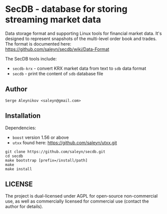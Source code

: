 # SecDB - database for storing streaming market data #

Data storage format and supporting Linux tools for financial market data.
It's designed to represent snapshots of the multi-level order book and trades.
The format is documented here: https://github.com/saleyn/secdb/wiki/Data-Format

The SecDB tools include:

* `secdb-krx` - convert KRX market data from text to `sdb` data format
* `secdb` - print the content of `sdb` database file

## Author ##

    Serge Aleynikov <saleyn@gmail.com>

## Installation ##

Dependencies:
* `boost` version 1.56 or above
* `utxx` found here: https://github.com/saleyn/utxx.git

```
git clone https://github.com/saleyn/secdb.git
cd secdb
make bootstrap [prefix=/install/path]
make
make install
```

## LICENSE ##

The project is dual-licensed under AGPL for open-source non-commercial use, as well
as commercially licensed for commercial use (contact the author for details).
